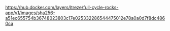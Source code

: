 https://hub.docker.com/layers/ltreze/full-cycle-rocks-app/v1/images/sha256-a51ec655754b36748023803c17e025332286544475012e78a0a0d7f8dc4860ca
